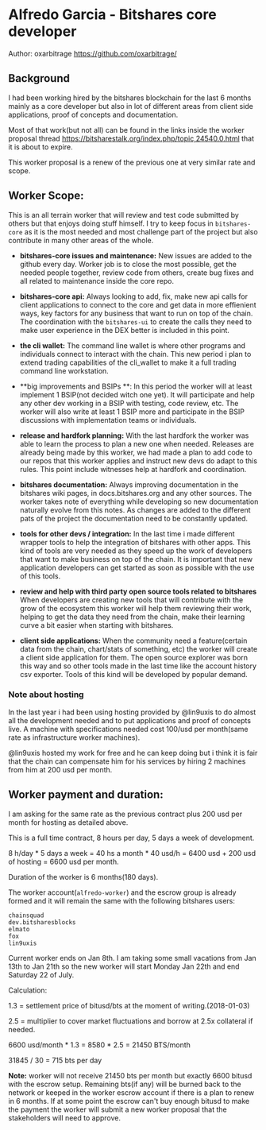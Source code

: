 # Alfredo Garcia - Bitshares core developer

Author: oxarbitrage
https://github.com/oxarbitrage/

## Background

I had been working hired by the bitshares blockchain for the last 6 months mainly as a core developer but also in lot of different areas from client side applications, proof of concepts and documentation.

Most of that work(but not all) can be found in the links inside the worker proposal thread https://bitsharestalk.org/index.php/topic,24540.0.html that it is about to expire.

This worker proposal is a renew of the previous one at very similar rate and scope.

## Worker Scope:

This is an all terrain worker that will review and test code submitted by others but that enjoys doing stuff himself. I try to keep focus in `bitshares-core` as it is the most needed and most challenge part of the project but also contribute in many other areas of the whole.

* **bitshares-core issues and maintenance:**
New issues are added to the github every day. Worker job is to close the most possible, get the needed people together, review code from others, create bug fixes and all related to maintenance inside the core repo. 

- **bitshares-core api:**
Always looking to add, fix, make new api calls for client applications to connect to the core and get data in more effienient ways, key factors for any business that want to run on top of the chain.
The coordination with the `bitshares-ui` to create the calls they need to make user experience in the DEX better is included in this point.

- **the cli wallet:**
The command line wallet is where other programs and individuals connect to interact with the chain. This new period i plan to extend trading capabilities of the cli_wallet to make it a full trading command line workstation.

- **big improvements and BSIPs **:
In this period the worker will at least implement 1 BSIP(not decided witch one yet). It will participate and help any other dev working in a BSIP with testing, code review, etc. The worker will also write at least 1 BSIP more and participate in the BSIP discussions with implementation teams or individuals. 

- **release and hardfork planning:**
With the last hardfork the worker was able to learn the process to plan a new one when needed. Releases are already being made by this worker, we had made a plan to add code to our repos that this worker applies and instruct new devs do adapt to this rules.
This point include witnesses help at hardfork and coordination. 

- **bitshares documentation:**
Always improving documentation in the bitshares wiki pages, in docs.bitshares.org and any other sources. The worker takes note of everything while developing so new documentation naturally evolve from this notes. As changes are added to the different pats of the project the documentation need to be constantly updated. 

- **tools for other devs / integration:**
In the last time i made different wrapper tools to help the integration of bitshares with other apps. This kind of tools are very needed as they speed up the work of developers that want to make business on top of the chain. It is important that new application developers can get started as soon as possible with the use of this tools.

- **review and help with third party open source tools related to bitshares**
When developers are creating new tools that will contribute with the grow of the ecosystem this worker will help them reviewing their work, helping to get the data they need from the chain, make their learning curve a bit easier when starting with bitshares.

- **client side applications:**
When the community need a feature(certain data from the chain, chart/stats of something, etc) the worker will create a client side application for them. The open source explorer was born this way and so other tools made in the last time like the account history csv exporter. Tools of this kind will be developed by popular demand.

### Note about hosting

In the last year i had been using hosting provided by @lin9uxis to do almost all the development needed and to put applications and proof of concepts live. A machine with specifications needed cost 100/usd per month(same rate as infrastructure worker machines).

@lin9uxis hosted my work for free and he can keep doing but i think it is fair that the chain can compensate him for his services by hiring 2 machines from him at 200 usd per month.


## Worker payment and duration:

I am asking for the same rate as the previous contract plus 200 usd per month for hosting as detailed above.

This is a full time contract, 8 hours per day, 5 days a week of development.

8 h/day * 5 days a week = 40 hs a month * 40 usd/h = 6400 usd + 200 usd of hosting = 6600 usd per month.

Duration of the worker is 6 months(180 days). 

The worker account(`alfredo-worker`) and the escrow group is already formed and it will remain the same with the following bitshares users:

```
chainsquad
dev.bitsharesblocks
elmato
fox
lin9uxis
```

Current worker ends on Jan 8th. I am taking some small vacations from Jan 13th to Jan 21th so the new worker will start Monday Jan 22th and end Saturday 22 of July.

Calculation:

1.3 = settlement price of bitusd/bts at the moment of writing.(2018-01-03)

2.5 = multiplier to cover market fluctuations and borrow at 2.5x collateral if needed.

6600 usd/month * 1.3 = 8580 * 2.5 = 21450 BTS/month

31845 / 30 = 715 bts per day

**Note:** worker will not receive 21450 bts per month but exactly 6600 bitusd with the escrow setup. Remaining bts(if any) will be burned back to the network or keeped in the worker escrow account if there is a plan to renew in 6 months.
If at some point the escrow can't buy enough bitusd to make the payment the worker will submit a new worker proposal that the stakeholders will need to approve.

